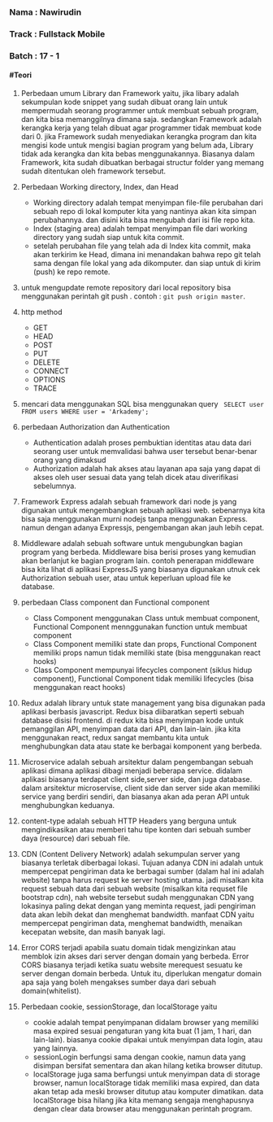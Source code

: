 <h3>Nama : Nawirudin</h3>
<h3>Track : Fullstack Mobile</h3>
<h3>Batch : 17 - 1</h3>

<h4>#Teori</h4>

 1. Perbedaan umum Library dan Framework yaitu, 
    jika libary adalah sekumpulan kode snippet yang sudah dibuat orang lain untuk mempermudah seorang programmer untuk membuat sebuah program, dan kita bisa memanggilnya dimana       saja. sedangkan Framework adalah kerangka kerja yang telah dibuat agar programmer tidak membuat kode dari 0. jika Framework sudah menyediakan kerangka program dan kita             mengisi kode untuk mengisi bagian program yang belum ada, Library tidak ada kerangka dan kita bebas menggunakannya. Biasanya dalam Framework, kita sudah dibuatkan berbagai         structur folder yang memang sudah ditentukan oleh framework tersebut.
    
 2. Perbedaan Working directory, Index, dan Head
    * Working directory adalah tempat menyimpan file-file perubahan dari sebuah repo di lokal komputer kita yang nantinya akan kita simpan perubahannya. dan disini kita bisa mengubah dari isi file repo kita.
    * Index (staging area) adalah tempat menyimpan file dari working directory yang sudah siap untuk kita commit.
    * setelah perubahan file yang telah ada di Index kita commit, maka akan terkirim ke Head, dimana ini menandakan bahwa repo git telah sama dengan file lokal yang ada dikomputer. dan siap untuk di kirim (push) ke repo remote.
    
 3. untuk mengupdate remote repository dari local repository bisa menggunakan perintah git push <nama remote> <branch>. contoh : ``` git push origin master ```.
 
 4. http method
      * GET
      * HEAD
      * POST
      * PUT
      * DELETE
      * CONNECT
      * OPTIONS
      * TRACE
        
  5. mencari data menggunakan SQL bisa menggunakan query ``` SELECT user FROM users WHERE user = 'Arkademy';```
  
  6. perbedaan Authorization dan Authentication
        * Authentication adalah proses pembuktian identitas atau data dari seorang user untuk memvalidasi bahwa user tersebut benar-benar orang yang dimaksud
        * Authorization adalah hak akses atau layanan apa saja yang dapat di akses oleh user sesuai data yang telah dicek atau diverifikasi sebelumnya.
        
  7. Framework Express adalah sebuah framework dari node js yang digunakan untuk mengembangkan sebuah aplikasi web. sebenarnya kita bisa saja menggunakan murni nodejs tanpa  menggunakan Express. namun dengan adanya Expressjs, pengembangan akan jauh lebih cepat.
  
   8. Middleware adalah 
      sebuah software untuk mengubungkan bagian program yang berbeda. Middleware bisa berisi proses yang kemudian akan berlanjut ke bagian program lain. contoh penerapan  middleware bisa kita lihat di aplikasi ExpressJS yang biasanya digunakan utnuk cek Authorization sebuah user, atau untuk keperluan upload file ke database.

 9.  perbedaan Class component dan Functional component
        * Class Component menggunakan Class untuk membuat component,  Functional Component mennggunakan function untuk membuat component
        * Class Component memiliki state dan props, Functional Component memiliki props namun tidak memiliki state (bisa menggunakan react hooks)
        * Class Component mempunyai lifecycles component (siklus hidup component), Functional Component tidak memiliki lifecycles (bisa menggunakan react hooks)
        
 10. Redux adalah 
        library untuk state management yang bisa digunakan pada aplikasi berbasis javascript. Redux bisa diibaratkan seperti sebuah database disisi frontend. di redux kita bisa menyimpan kode untuk pemanggilan API, menyimpan data dari API, dan lain-lain. jika kita menggunakan react, redux sangat membantu kita untuk menghubungkan data atau state ke berbagai komponent yang berbeda.
  
11. Microservice adalah sebuah arsitektur dalam pengembangan sebuah aplikasi dimana aplikasi dibagi menjadi beberapa service. didalam aplikasi biasanya terdapat client side,server side, dan juga database. dalam arsitektur microservise, client side dan server side akan memiliki service yang berdiri sendiri, dan biasanya akan ada peran API untuk menghubungkan keduanya. 
  
 12. content-type adalah sebuah HTTP Headers yang berguna untuk mengindikasikan atau memberi tahu tipe konten dari sebuah sumber daya (resource) dari sebuah file.
  
 13. CDN (Content Delivery Network) adalah sekumpulan server yang biasanya terletak diberbagai lokasi. Tujuan adanya CDN ini adalah untuk mempercepat pengiriman data ke berbagai sumber (dalam hal ini adalah website) tanpa harus request ke server hosting utama. jadi misalkan kita request sebuah data dari sebuah website (misalkan kita requset file bootstrap cdn), nah website tersebut sudah menggunakan CDN yang lokasinya paling dekat dengan yang meminta request, jadi pengiriman data akan lebih dekat dan menghemat bandwidth. manfaat CDN yaitu mempercepat pengiriman data, menghemat bandwidth, menaikan kecepatan website, dan masih banyak lagi.
 
 14. Error CORS terjadi apabila suatu domain tidak mengizinkan atau memblok izin akses dari server dengan domain yang berbeda. Error CORS biasanya terjadi ketika suatu website merequest sesuatu ke server dengan domain berbeda. Untuk itu, diperlukan mengatur domain apa saja yang boleh mengakses sumber daya dari sebuah domain(whitelist).
 15. Perbedaan cookie, sessionStorage, dan localStorage yaitu
     * cookie adalah tempat penyimpanan didalam browser yang memiliki masa expired sesuai pengaturan yang kita buat (1 jam, 1 hari, dan lain-lain). biasanya cookie dipakai untuk menyimpan data login, atau yang lainnya.
     * sessionLogin berfungsi sama dengan cookie, namun data yang disimpan bersifat sementara dan akan hilang ketika browser ditutup.
     * localStorage juga sama berfungsi untuk menyimpan data di storage browser, namun localStorage tidak memiliki masa expired, dan data akan tetap ada meski browser ditutup atau komputer dimatikan. data localStorage bisa hilang jika kita memang sengaja menghapusnya dengan clear data browser atau menggunakan perintah program.
  
  
   
